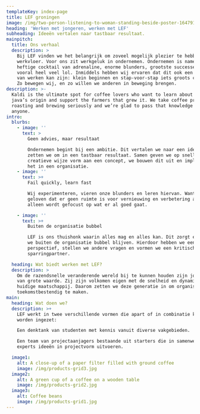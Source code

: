 ```yaml
---
templateKey: index-page
title: LEF groningen
image: /img/two-person-listening-to-woman-standing-beside-poster-1647919.jpg
heading: 'Werken met jongeren, werken met LEF'
subheading: Ideeën vertalen naar tastbaar resultaat.
mainpitch:
  title: Ons verhaal
  description: >
    Bij LEF vinden we het belangrijk om zoveel mogelijk plezier te hebben op de
    werkvloer. Voor ons zit werkgeluk in ondernemen. Ondernemen is namelijk een
    heftige cocktail van adrenaline, enorme blunders, grootste successen, maar
    vooral heel veel lol. Inmiddels hebben wij ervaren dat dit ook een manier
    van werken kan zijn: klein beginnen en stap-voor-stap iets groots creëren.
    Zo bewegen wij, en zo willen we anderen in beweging brengen.
description: >-
  Kaldi is the ultimate spot for coffee lovers who want to learn about their
  java’s origin and support the farmers that grew it. We take coffee production,
  roasting and brewing seriously and we’re glad to pass that knowledge to
  anyone.
intro:
  blurbs:
    - image: ''
      text: >
        Geen advies, maar resultaat

        Ondernemen begint bij een ambitie. Dit vertalen we naar een idee en
        zetten we om in een tastbaar resultaat. Samen geven we op snelle en
        creatieve wijze vorm aan een concept, we bouwen dit uit en implementeren
        het in een organisatie.
    - image: ''
      text: >+
        Fail quickly, learn fast   

        Wij experimenteren, vieren onze blunders en leren hiervan. Want we
        geloven dat er geen ruimte is voor vernieuwing en verbetering als er
        alleen wordt gefocust op wat er al goed gaat. 

    - image: ''
      text: >+
        Buiten de organisatie bubbel

        LEF is ons thuishonk waarin alles mag en alles kan. Dit zorgt ervoor dat
        we buiten de organisatie bubbel blijven. Hierdoor hebben we een ander
        perspectief, stellen we andere vragen en vormen we een kritische
        sparringpartner.

  heading: Wat biedt werken met LEF?
  description: >
    Om de razendsnelle veranderende wereld bij te kunnen houden zijn jongeren
    van grote waarde. Zij zijn volkomen eigen met de snelheid en dynamiek van de
    huidige maatschappij. Daarom zetten we deze generatie in om organisaties
    toekomstbestendig te maken.
main:
  heading: Wat doen we?
  description: >+
    LEF werkt in twee verschillende vormen die apart of in combinatie kunnen
    worden ingezet:

    Een denktank van studenten met kennis vanuit diverse vakgebieden.

    Een team van projectaanjagers bestaande uit starters die in samenwerking met
    experts ideeën in projectvorm uitvoeren.

  image1:
    alt: A close-up of a paper filter filled with ground coffee
    image: /img/products-grid3.jpg
  image2:
    alt: A green cup of a coffee on a wooden table
    image: /img/products-grid2.jpg
  image3:
    alt: Coffee beans
    image: /img/products-grid1.jpg
---
```


